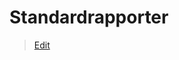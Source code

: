 # Standardrapporter

> [Edit](https://github.com/FMDatahub/Portal/blob/main/docs/Moduler/Rapportering/Standardrapporter.md)
